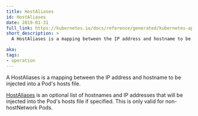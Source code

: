 ```yaml
---
title: HostAliases
id: HostAliases
date: 2019-01-31
full_link: https://kubernetes.io/docs/reference/generated/kubernetes-api/v1.13/#hostalias-v1-core
short_description: >
  A HostAliases is a mapping between the IP address and hostname to be injected into a Pod's hosts file.

aka:
tags:
- operation
---
```

 A HostAliases is a mapping between the IP address and hostname to be injected into a Pod's hosts file.

<!--more-->

[HostAliases](https://kubernetes.io/docs/reference/generated/kubernetes-api/v1.13/#hostalias-v1-corev) is an optional list of hostnames and IP addresses that will be injected into the Pod's hosts file if specified. This is only valid for non-hostNetwork Pods.
